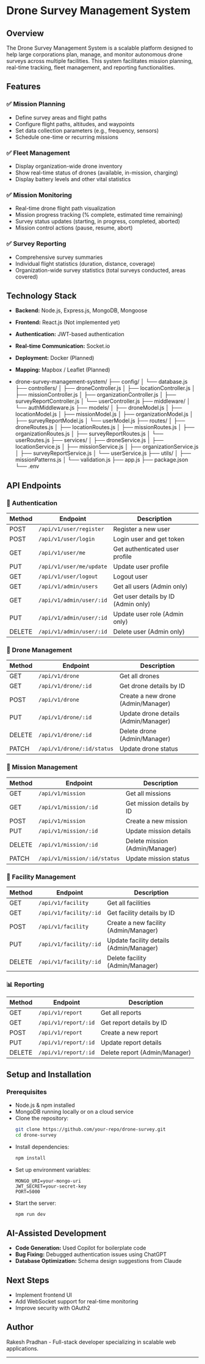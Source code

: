 # Drone Survey Management System

## Overview
The Drone Survey Management System is a scalable platform designed to help large corporations plan, manage, and monitor autonomous drone surveys across multiple facilities. This system facilitates mission planning, real-time tracking, fleet management, and reporting functionalities.

## Features
### ✅ Mission Planning
- Define survey areas and flight paths
- Configure flight paths, altitudes, and waypoints
- Set data collection parameters (e.g., frequency, sensors)
- Schedule one-time or recurring missions

### ✅ Fleet Management
- Display organization-wide drone inventory
- Show real-time status of drones (available, in-mission, charging)
- Display battery levels and other vital statistics

### ✅ Mission Monitoring
- Real-time drone flight path visualization
- Mission progress tracking (% complete, estimated time remaining)
- Survey status updates (starting, in progress, completed, aborted)
- Mission control actions (pause, resume, abort)

### ✅ Survey Reporting
- Comprehensive survey summaries
- Individual flight statistics (duration, distance, coverage)
- Organization-wide survey statistics (total surveys conducted, areas covered)

## Technology Stack
- **Backend:** Node.js, Express.js, MongoDB, Mongoose
- **Frontend:** React.js (Not implemented yet)
- **Authentication:** JWT-based authentication
- **Real-time Communication:** Socket.io
- **Deployment:** Docker (Planned)
- **Mapping:** Mapbox / Leaflet (Planned)

- drone-survey-management-system/
├── config/
│   └── database.js
├── controllers/
│   ├── droneController.js
│   ├── locationController.js
│   ├── missionController.js
│   ├── organizationController.js
│   ├── surveyReportController.js
│   └── userController.js
├── middleware/
│   └── authMiddleware.js
├── models/
│   ├── droneModel.js
│   ├── locationModel.js
│   ├── missionModel.js
│   ├── organizationModel.js
│   ├── surveyReportModel.js
│   └── userModel.js
├── routes/
│   ├── droneRoutes.js
│   ├── locationRoutes.js
│   ├── missionRoutes.js
│   ├── organizationRoutes.js
│   ├── surveyReportRoutes.js
│   └── userRoutes.js
├── services/
│   ├── droneService.js
│   ├── locationService.js
│   ├── missionService.js
│   ├── organizationService.js
│   ├── surveyReportService.js
│   └── userService.js
├── utils/
│   ├── missionPatterns.js
│   └── validation.js
├── app.js
├── package.json
└── .env

## API Endpoints
### 🔐 Authentication
| Method | Endpoint | Description |
|--------|---------|-------------|
| POST | `/api/v1/user/register` | Register a new user |
| POST | `/api/v1/user/login` | Login user and get token |
| GET  | `/api/v1/user/me` | Get authenticated user profile |
| PUT  | `/api/v1/user/me/update` | Update user profile |
| GET  | `/api/v1/user/logout` | Logout user |
| GET  | `/api/v1/admin/users` | Get all users (Admin only) |
| GET  | `/api/v1/admin/user/:id` | Get user details by ID (Admin only) |
| PUT  | `/api/v1/admin/user/:id` | Update user role (Admin only) |
| DELETE | `/api/v1/admin/user/:id` | Delete user (Admin only) |

### 🚀 Drone Management
| Method | Endpoint | Description |
|--------|---------|-------------|
| GET | `/api/v1/drone` | Get all drones |
| GET | `/api/v1/drone/:id` | Get drone details by ID |
| POST | `/api/v1/drone` | Create a new drone (Admin/Manager) |
| PUT | `/api/v1/drone/:id` | Update drone details (Admin/Manager) |
| DELETE | `/api/v1/drone/:id` | Delete drone (Admin/Manager) |
| PATCH | `/api/v1/drone/:id/status` | Update drone status |

### 🎯 Mission Management
| Method | Endpoint | Description |
|--------|---------|-------------|
| GET | `/api/v1/mission` | Get all missions |
| GET | `/api/v1/mission/:id` | Get mission details by ID |
| POST | `/api/v1/mission` | Create a new mission |
| PUT | `/api/v1/mission/:id` | Update mission details |
| DELETE | `/api/v1/mission/:id` | Delete mission (Admin/Manager) |
| PATCH | `/api/v1/mission/:id/status` | Update mission status |

### 🏢 Facility Management
| Method | Endpoint | Description |
|--------|---------|-------------|
| GET | `/api/v1/facility` | Get all facilities |
| GET | `/api/v1/facility/:id` | Get facility details by ID |
| POST | `/api/v1/facility` | Create a new facility (Admin/Manager) |
| PUT | `/api/v1/facility/:id` | Update facility details (Admin/Manager) |
| DELETE | `/api/v1/facility/:id` | Delete facility (Admin/Manager) |

### 📊 Reporting
| Method | Endpoint | Description |
|--------|---------|-------------|
| GET | `/api/v1/report` | Get all reports |
| GET | `/api/v1/report/:id` | Get report details by ID |
| POST | `/api/v1/report` | Create a new report |
| PUT | `/api/v1/report/:id` | Update report details |
| DELETE | `/api/v1/report/:id` | Delete report (Admin/Manager) |

## Setup and Installation
### Prerequisites
- Node.js & npm installed
- MongoDB running locally or on a cloud service
- Clone the repository:  
  ```bash
  git clone https://github.com/your-repo/drone-survey.git
  cd drone-survey
  ```
- Install dependencies:
  ```bash
  npm install
  ```
- Set up environment variables:
  ```
  MONGO_URI=your-mongo-uri
  JWT_SECRET=your-secret-key
  PORT=5000
  ```
- Start the server:
  ```bash
  npm run dev
  ```

## AI-Assisted Development
- **Code Generation:** Used Copilot for boilerplate code
- **Bug Fixing:** Debugged authentication issues using ChatGPT
- **Database Optimization:** Schema design suggestions from Claude

## Next Steps
- Implement frontend UI
- Add WebSocket support for real-time monitoring
- Improve security with OAuth2

## Author
Rakesh Pradhan - Full-stack developer specializing in scalable web applications.

---


